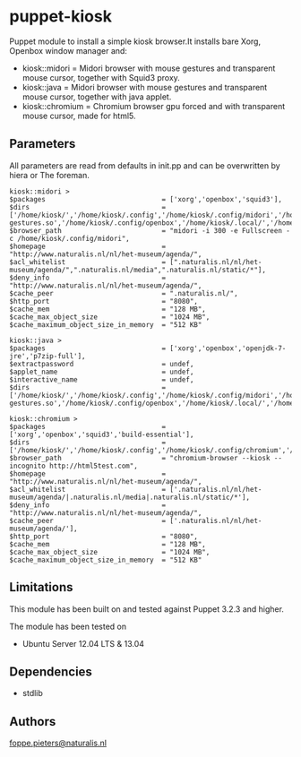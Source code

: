 puppet-kiosk
===================
Puppet module to install a simple kiosk browser.It installs bare Xorg, Openbox window manager and:

* kiosk::midori =
Midori browser with mouse gestures and transparent mouse cursor, together with Squid3 proxy.
* kiosk::java =
Midori browser with mouse gestures and transparent mouse cursor, together with java applet.
* kiosk::chromium =
Chromium browser gpu forced and with transparent mouse cursor, made for html5.

Parameters
-------------
All parameters are read from defaults in init.pp and can be overwritten by hiera or The foreman.

```
kiosk::midori >
$packages                             = ['xorg','openbox','squid3'],
$dirs                                 = ['/home/kiosk/','/home/kiosk/.config','/home/kiosk/.config/midori','/home/kiosk/.config/midori/extensions','/home/kiosk/.config/midori/extensions/libmouse-gestures.so','/home/kiosk/.config/openbox','/home/kiosk/.local/','/home/kiosk/.local/share/','/home/kiosk/.local/share/midori','/home/kiosk/.local/share/midori/styles','/home/kiosk/.icons/','/home/kiosk/.icons/default/','/home/kiosk/.icons/default/cursors'],
$browser_path                         = "midori -i 300 -e Fullscreen -c /home/kiosk/.config/midori",
$homepage                             = "http://www.naturalis.nl/nl/het-museum/agenda/",
$acl_whitelist                        = [".naturalis.nl/nl/het-museum/agenda/",".naturalis.nl/media",".naturalis.nl/static/*"],
$deny_info                            = "http://www.naturalis.nl/nl/het-museum/agenda/",
$cache_peer                           = ".naturalis.nl/",
$http_port                            = "8080",
$cache_mem                            = "128 MB",
$cache_max_object_size                = "1024 MB",
$cache_maximum_object_size_in_memory  = "512 KB"

kiosk::java >
$packages                             = ['xorg','openbox','openjdk-7-jre','p7zip-full'],
$extractpassword                      = undef,
$applet_name                          = undef,
$interactive_name                     = undef,
$dirs                                 = ['/home/kiosk/','/home/kiosk/.config','/home/kiosk/.config/midori','/home/kiosk/.config/midori/extensions','/home/kiosk/.config/midori/extensions/libmouse-gestures.so','/home/kiosk/.config/openbox','/home/kiosk/.local/','/home/kiosk/.local/share/','/home/kiosk/.local/share/midori','/home/kiosk/.local/share/midori/styles','/home/kiosk/.icons/','/home/kiosk/.icons/default/','/home/kiosk/.icons/default/cursors']

kiosk::chromium >
$packages                             = ['xorg','openbox','squid3','build-essential'],
$dirs                                 = ['/home/kiosk/','/home/kiosk/.config','/home/kiosk/.config/chromium','/home/kiosk/.config/openbox','/home/kiosk/.icons/','/home/kiosk/.icons/default/','/home/kiosk/.icons/default/cursors'],
$browser_path                         = "chromium-browser --kiosk --incognito http://html5test.com",
$homepage                             = "http://www.naturalis.nl/nl/het-museum/agenda/",
$acl_whitelist                        = ['.naturalis.nl/nl/het-museum/agenda/|.naturalis.nl/media|.naturalis.nl/static/*'],
$deny_info                            = "http://www.naturalis.nl/nl/het-museum/agenda/",
$cache_peer                           = ['.naturalis.nl/nl/het-museum/agenda/'],
$http_port                            = "8080",
$cache_mem                            = "128 MB",
$cache_max_object_size                = "1024 MB",
$cache_maximum_object_size_in_memory  = "512 KB"
```
Limitations
-------------
This module has been built on and tested against Puppet 3.2.3 and higher.

The module has been tested on
- Ubuntu Server 12.04 LTS & 13.04

Dependencies
-------------
- stdlib

Authors
-------------
<foppe.pieters@naturalis.nl>
